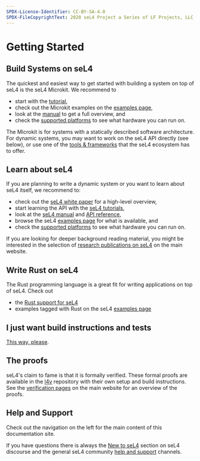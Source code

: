 ```yaml
---
SPDX-License-Identifier: CC-BY-SA-4.0
SPDX-FileCopyrightText: 2020 seL4 Project a Series of LF Projects, LLC.
---
```


# Getting Started

## Build Systems on seL4

The quickest and easiest way to get started with building a system on top of
seL4 is the seL4 Microkit. We recommend to

- start with the [tutorial](projects/microkit/tutorial/welcome.html),
- check out the Microkit examples on the [examples page],
- look at the [manual](projects/microkit/manual/latest/) to get a full overview, and
- check the [supported platforms](projects/microkit/supported-platforms.html)
  to see what hardware you can run on.

The Microkit is for systems with a statically described software architecture.
For dynamic systems, you may want to work on the seL4 API directly (see
below), or use one of the [tools &amp; frameworks][frameworks] that the seL4
ecosystem has to offer.

[frameworks]: https://sel4.systems/tools.html
[examples page]: examples.html
[seL4 white paper]: https://sel4.systems/About/whitepaper.html
[seL4 manual]: projects/sel4/manual.html
[API reference]: projects/sel4/api-doc.html

## Learn about seL4

If you are planning to write a dynamic system or you want to learn about seL4
itself, we recommend to:

- check out the [seL4 white paper] for a high-level overview,
- start learning the API with the [seL4 tutorials](Tutorials/setting-up.html),
- look at the [seL4 manual] and [API reference],
- browse the seL4 [examples page] for what is available, and
- check the [supported platforms](Hardware/) to see what hardware you can run on.

If you are looking for deeper background reading material, you might be
interested in the selection of [research publications on seL4][publications] on
the main website.

## Write Rust on seL4

The Rust programming language is a great fit for writing applications on top of
seL4. Check out

- the [Rust support for seL4](/projects/rust/)
- examples tagged with Rust on the seL4 [examples page]

## I just want build instructions and tests

[This way, please](projects/buildsystem/host-dependencies.html).

## The proofs

seL4's claim to fame is that it is formally verified. These formal proofs are
available in the [l4v](https://github.com/seL4/l4v/) repository with their own
setup and build instructions. See the [verification pages] on the main website
for an overview of the proofs.

[verification pages]: https://sel4.systems/Verification/

## Help and Support

Check out the navigation on the left for the main content of this documentation
site.

If you have questions there is always the [New to seL4][new] section on seL4
discourse and the general seL4 community [help and support][support] channels.

[new]: https://sel4.discourse.group/c/new-to-sel4/
[support]: https://sel4.systems/support.html
[publications]: https://sel4.systems/Research/publications.html
